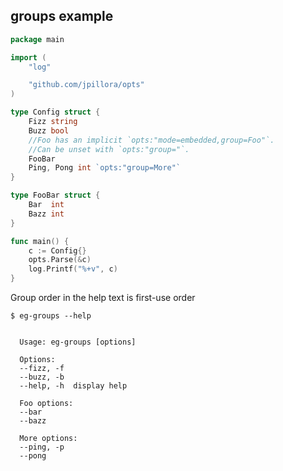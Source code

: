 ## groups example

<!--tmpl,chomp,code=go:cat main.go -->
``` go 
package main

import (
	"log"

	"github.com/jpillora/opts"
)

type Config struct {
	Fizz string
	Buzz bool
	//Foo has an implicit `opts:"mode=embedded,group=Foo"`.
	//Can be unset with `opts:"group="`.
	FooBar
	Ping, Pong int `opts:"group=More"`
}

type FooBar struct {
	Bar  int
	Bazz int
}

func main() {
	c := Config{}
	opts.Parse(&c)
	log.Printf("%+v", c)
}
```
<!--/tmpl-->

Group order in the help text is first-use order

```
$ eg-groups --help
```

<!--tmpl,chomp,code=plain:go build -o eg-groups && ./eg-groups --help ; rm eg-groups -->
``` plain 

  Usage: eg-groups [options]

  Options:
  --fizz, -f
  --buzz, -b
  --help, -h  display help

  Foo options:
  --bar
  --bazz

  More options:
  --ping, -p
  --pong

```
<!--/tmpl-->

